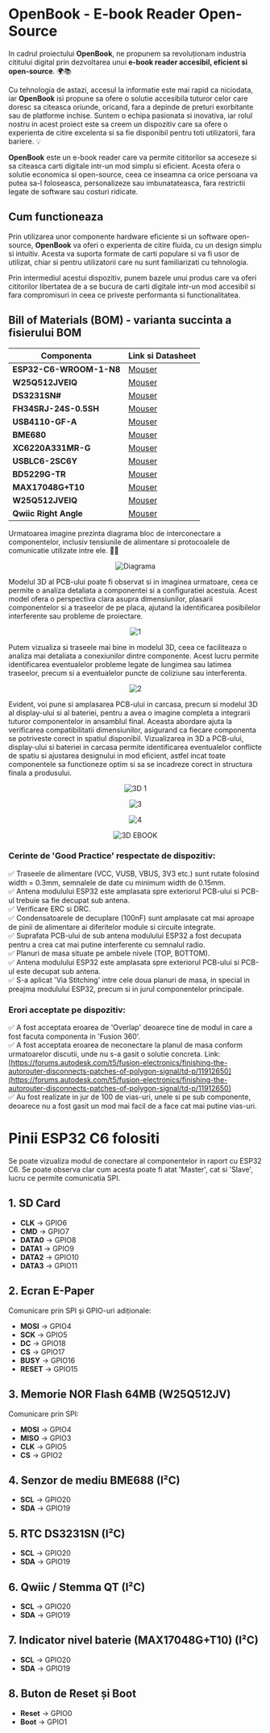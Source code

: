 # OpenBook - E-book Reader Open-Source

In cadrul proiectului **OpenBook**, ne propunem sa revoluționam industria cititului digital prin dezvoltarea unui **e-book reader accesibil, eficient si open-source**. 🌍📚

Cu tehnologia de astazi, accesul la informatie este mai rapid ca niciodata, iar **OpenBook** isi propune sa ofere o solutie accesibila tuturor celor care doresc sa citeasca oriunde, oricand, fara a depinde de preturi exorbitante sau de platforme inchise. Suntem o echipa pasionata si inovativa, iar rolul nostru in acest proiect este sa creem un dispozitiv care sa ofere o experienta de citire excelenta si sa fie disponibil pentru toti utilizatorii, fara bariere. 💡

**OpenBook** este un e-book reader care va permite cititorilor sa acceseze si sa citeasca carti digitale intr-un mod simplu si eficient. Acesta ofera o solutie economica si open-source, ceea ce inseamna ca orice persoana va putea sa-l foloseasca, personalizeze sau imbunatateasca, fara restrictii legate de software sau costuri ridicate.

## Cum functioneaza

Prin utilizarea unor componente hardware eficiente si un software open-source, **OpenBook** va oferi o experienta de citire fluida, cu un design simplu si intuitiv. Acesta va suporta formate de carti populare si va fi usor de utilizat, chiar si pentru utilizatorii care nu sunt familiarizati cu tehnologia.

Prin intermediul acestui dispozitiv, punem bazele unui produs care va oferi cititorilor libertatea de a se bucura de carti digitale intr-un mod accesibil si fara compromisuri in ceea ce priveste performanta si functionalitatea.

## Bill of Materials (BOM) - varianta succinta a fisierului BOM

| Componenta               | Link si Datasheet                                                                                           |
|--------------------------|-------------------------------------------------------------------------------------------------------------|
| **ESP32-C6-WROOM-1-N8**   | [Mouser](https://eu.mouser.com/ProductDetail/Espressif-Systems/ESP32-C6-WROOM-1-N8?qs=8Wlm6%252BaMh8ST02Gmwp74cw%3D%3D) |
| **W25Q512JVEIQ**               | [Mouser](https://eu.mouser.com/ProductDetail/Winbond/W25Q512JVEIQ?qs=l7cgNqFNU1jw6svr3at6tA%3D%3D)                                             |
| **DS3231SN#**       | [Mouser](https://www.mouser.ro/ProductDetail/100uF-Capacitor](https://eu.mouser.com/ProductDetail/Analog-Devices-Maxim-Integrated/DS3231SN?qs=1eQvB6Dk1vhUlr8%2FOrV0Fw%3D%3D))                                         |
| **FH34SRJ-24S-0.5SH** | [Mouser](https://www.mouser.ro/ProductDetail/Atmel/ATMEGA328P](https://eu.mouser.com/ProductDetail/Hirose-Connector/FH34SRJ-24S-0.5SH50?qs=iyLo5FA4poC8fzWlavnA7A%3D%3D))                                     |
| **USB4110-GF-A** | [Mouser](https://www.mouser.ro/ProductDetail/Atmel/ATMEGA328P](https://eu.mouser.com/ProductDetail/Hirose-Connector/FH34SRJ-24S-0.5SH50?qs=iyLo5FA4poC8fzWlavnA7A%3D%3D)](https://eu.mouser.com/ProductDetail/GCT/USB4110-GF-A?qs=KUoIvG%2F9IlYiZvIXQjyJeA%3D%3D))                                     |
| **BME680** | [Mouser](https://www.mouser.ro/ProductDetail/Atmel/ATMEGA328P](https://eu.mouser.com/ProductDetail/Hirose-Connector/FH34SRJ-24S-0.5SH50?qs=iyLo5FA4poC8fzWlavnA7A%3D%3D)](https://eu.mouser.com/ProductDetail/GCT/USB4110-GF-A?qs=KUoIvG%2F9IlYiZvIXQjyJeA%3D%3D)](https://eu.mouser.com/ProductDetail/Bosch-Sensortec/BME680?qs=v271MhAjFHjo0yA%2FC4OnDQ%3D%3D))                                     |
| **XC6220A331MR-G** | [Mouser](https://eu.mouser.com/ProductDetail/Torex-Semiconductor/XC6220A331MR-G?qs=AsjdqWjXhJ8ZSWznL1J0gg%3D%3D)                                     |
| **USBLC6-2SC6Y** | [Mouser](https://ro.mouser.com/ProductDetail/STMicroelectronics/USBLC6-2SC6Y?qs=gNDSiZmRJS%2FOgDexvXkdow%3D%3D&_gl=1*hyv6ey*_ga*MTY0NzAzMzgwNi4xNzQyMDMzODgx*_ga_15W4STQT4T*MTc0MzA3NjI1Ny40LjEuMTc0MzA3NjMxMC43LjAuMA)                                     |
| **BD5229G-TR** | [Mouser](https://ro.mouser.com/ProductDetail/ROHM-Semiconductor/BD5229G-TR?qs=4kLU8WoGk0vvnhrrYwdszw%3D%3D)                                     |
| **MAX17048G+T10** | [Mouser](https://ro.mouser.com/ProductDetail/Analog-Devices-Maxim-Integrated/MAX17048G%2bT10?qs=D7PJwyCwLAoGnnn8jEPRBQ%3D%3D)                                     |
| **W25Q512JVEIQ** | [Mouser](https://ro.mouser.com/ProductDetail/ROHM-Semiconductor/BD5229G-TR?qs=4kLU8WoGk0vvnhrrYwdszw%3D%3D](https://ro.mouser.com/ProductDetail/Winbond/W25Q512JVEIQ?qs=l7cgNqFNU1jw6svr3at6tA%3D%3D))  
| **Qwiic Right Angle** | [Mouser](https://ro.mouser.com/ProductDetail/Adafruit/4208?qs=PzGy0jfpSMtbScLbr0L5dw%3D%3D) |

Urmatoarea imagine prezinta diagrama bloc de interconectare a componentelor, inclusiv tensiunile de alimentare si protocoalele de comunicatie utilizate intre ele. 🔌📡

<div align="center">

![Diagrama](https://github.com/user-attachments/assets/e3f7c769-7b54-4c3c-b595-9596acb90362)

</div>

Modelul 3D al PCB-ului poate fi observat si in imaginea urmatoare, ceea ce permite o analiza detaliata a componentei si a configuratiei acestuia. Acest model ofera o perspectiva clara asupra dimensiunilor, plasarii componentelor si a traseelor de pe placa, ajutand la identificarea posibilelor interferente sau probleme de proiectare.

<div align="center">
  
![1](https://github.com/user-attachments/assets/b76640c3-ca7d-4322-b305-c3ef1e1ebf30)

</div>

Putem vizualiza si traseele mai bine in modelul 3D, ceea ce faciliteaza o analiza mai detaliata a conexiunilor dintre componente. Acest lucru permite identificarea eventualelor probleme legate de lungimea sau latimea traseelor, precum si a eventualelor puncte de coliziune sau interferenta.

<div align="center">
  
![2](https://github.com/user-attachments/assets/a7708b39-650d-4b7a-ba79-70a36b546a23)

</div>

Evident, voi pune si amplasarea PCB-ului in carcasa, precum si modelul 3D al display-ului si al bateriei, pentru a avea o imagine completa a integrarii tuturor componentelor in ansamblul final. Aceasta abordare ajuta la verificarea compatibilitatii dimensiunilor, asigurand ca fiecare componenta se potriveste corect in spatiul disponibil. Vizualizarea in 3D a PCB-ului, display-ului si bateriei in carcasa permite identificarea eventualelor conflicte de spatiu si ajustarea designului in mod eficient, astfel incat toate componentele sa functioneze optim si sa se incadreze corect in structura finala a produsului.

<div align="center">
  
![3D 1](https://github.com/user-attachments/assets/6aab1e64-67be-4fd6-97d8-c066eb84f106)


</div>

<div align="center">
  
![3](https://github.com/user-attachments/assets/8e9ba450-5b0b-44fe-aefe-43617e1befa1)


</div>

<div align="center">
  
![4](https://github.com/user-attachments/assets/acd43543-4f9e-4bf6-883f-73b78202d5f7)


</div>

<div align="center">
  
![3D EBOOK](https://github.com/user-attachments/assets/14f51f09-6cef-438a-b1a6-9433d0ae2223)


</div>


### Cerinte de 'Good Practice' respectate de dispozitiv:

✅ Traseele de alimentare (VCC, VUSB, VBUS, 3V3 etc.) sunt rutate folosind width = 0.3mm, semnalele de date cu minimum width de 0.15mm.  
✅ Antena modulului ESP32 este amplasata spre exteriorul PCB-ului si PCB-ul trebuie sa fie decupat sub antena.  
✅ Verificare ERC si DRC.  
✅ Condensatoarele de decuplare (100nF) sunt amplasate cat mai aproape de pinii de alimentare ai diferitelor module si circuite integrate.  
✅ Suprafata PCB-ului de sub antena modulului ESP32 a fost decupata pentru a crea cat mai putine interferente cu semnalul radio.  
✅ Planuri de masa situate pe ambele nivele (TOP, BOTTOM).  
✅ Antena modulului ESP32 este amplasata spre exteriorul PCB-ului si PCB-ul este decupat sub antena.  
✅ S-a aplicat 'Via Stitching' intre cele doua planuri de masa, in special in preajma modulului ESP32, precum si in jurul componentelor principale.

### Erori acceptate pe dispozitiv:

✅ A fost acceptata eroarea de 'Overlap' deoarece tine de modul in care a fost facuta componenta in 'Fusion 360'.  
✅ A fost acceptata eroarea de neconectare la planul de masa conform urmatoarelor discutii, unde nu s-a gasit o solutie concreta. Link: [https://forums.autodesk.com/t5/fusion-electronics/finishing-the-autorouter-disconnects-patches-of-polygon-signal/td-p/11912650](https://forums.autodesk.com/t5/fusion-electronics/finishing-the-autorouter-disconnects-patches-of-polygon-signal/td-p/11912650)  
✅ Au fost realizate in jur de 100 de vias-uri, unele si pe sub componente, deoarece nu a fost gasit un mod mai facil de a face cat mai putine vias-uri.

# Pinii ESP32 C6 folositi

Se poate vizualiza modul de conectare al componentelor in raport cu ESP32 C6. Se poate observa clar cum acesta poate fi atat 'Master', cat si 'Slave', lucru ce permite comunicatia SPI.

## 1. SD Card
- **CLK** → GPIO6  
- **CMD** → GPIO7  
- **DATA0** → GPIO8  
- **DATA1** → GPIO9  
- **DATA2** → GPIO10  
- **DATA3** → GPIO11  

## 2. Ecran E-Paper
Comunicare prin SPI și GPIO-uri adiționale:
- **MOSI** → GPIO4  
- **SCK** → GPIO5  
- **DC** → GPIO18  
- **CS** → GPIO17  
- **BUSY** → GPIO16  
- **RESET** → GPIO15  

## 3. Memorie NOR Flash 64MB (W25Q512JV)
Comunicare prin SPI:
- **MOSI** → GPIO4  
- **MISO** → GPIO3  
- **CLK** → GPIO5  
- **CS** → GPIO2  

## 4. Senzor de mediu BME688 (I²C)
- **SCL** → GPIO20  
- **SDA** → GPIO19  

## 5. RTC DS3231SN (I²C)
- **SCL** → GPIO20  
- **SDA** → GPIO19  

## 6. Qwiic / Stemma QT (I²C)
- **SCL** → GPIO20  
- **SDA** → GPIO19  

## 7. Indicator nivel baterie (MAX17048G+T10) (I²C)
- **SCL** → GPIO20  
- **SDA** → GPIO19  

## 8. Buton de Reset și Boot
- **Reset** → GPIO0  
- **Boot** → GPIO1  
